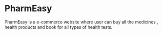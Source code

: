 # PharmEasy
PharmEasy is a e-commerce website where user can buy all the medicines , health products and book for all types of health tests.





